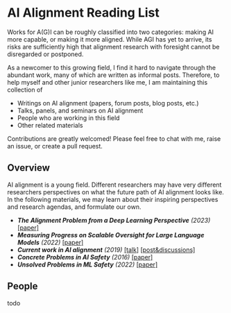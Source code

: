 # AI Alignment Reading List

Works for A(G)I can be roughly classified into two categories: making AI more capable, or making it more aligned. While AGI has yet to arrive, its risks are sufficiently high that alignment research with foresight cannot be disregarded or postponed.

As a newcomer to this growing field, I find it hard to navigate through the abundant work, many of which are written as informal posts. Therefore, to help myself and other junior researchers like me, I am maintaining this collection of 

- Writings on AI alignment (papers, forum posts, blog posts, etc.)
- Talks, panels, and seminars on AI alignment
- People who are working in this field
- Other related materials

Contributions are greatly welcomed! Please feel free to chat with me, raise an issue, or create a pull request.

## Overview

AI alignment is a young field. Different researchers may have very different researchers perspectives on what the future path of AI alignment looks like. In the following materials, we may learn about their inspiring perspectives and research agendas, and formulate our own.

- ***The Alignment Problem from a Deep Learning Perspective** (2023)* [[paper]](https://arxiv.org/abs/2209.00626) 
- ***Measuring Progress on Scalable Oversight for Large Language Models** (2022)* [[paper]](https://arxiv.org/abs/2211.03540)
- ***Current work in AI alignment** (2019)* [[talk]](https://www.youtube.com/watch?v=-vsYtevJ2bc) [[post&discussions]](https://forum.effectivealtruism.org/posts/63stBTw3WAW6k45dY/paul-christiano-current-work-in-ai-alignment)
- ***Concrete Problems in AI Safety** (2016)* [[paper]](https://arxiv.org/abs/1606.06565)
- ***Unsolved Problems in ML Safety** (2022)* [[paper]](https://arxiv.org/abs/2109.13916)

## People

todo
